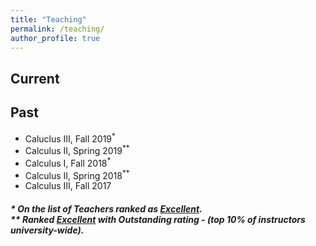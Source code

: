 ```yaml
---
title: "Teaching"
permalink: /teaching/
author_profile: true
---
```


## Current 

## Past

   * Caluclus III, Fall 2019<sup>*</sup>
   * Calculus II,  Spring 2019<sup>**</sup>
   * Calculus I,   Fall 2018<sup>*</sup>
   * Calculus II,  Spring 2018<sup>**</sup>
   * Calculus III, Fall 2017

##### * On the list of Teachers ranked as <a href="https://citl.illinois.edu/citl-101/measurement-evaluation/teaching-evaluation/teaching-evaluations(ices)/teachers-ranked-as-excellent" target="_blank"> Excellent</a>.<br> ** Ranked <a href="https://citl.illinois.edu/citl-101/measurement-evaluation/teaching-evaluation/teaching-evaluations-(ices)/teachers-ranked-as-excellent" target="_blank"> Excellent</a> with <i>Outstanding</i> rating - (top 10% of instructors university-wide).</h5>

